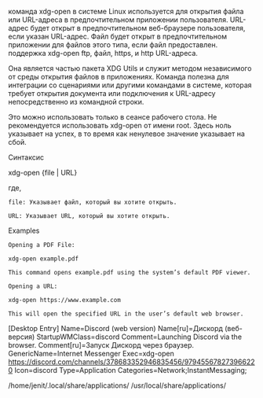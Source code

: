 команда xdg-open в системе Linux используется для открытия файла или URL-адреса в предпочтительном приложении пользователя. URL-адрес будет открыт в предпочтительном веб-браузере пользователя, если указан URL-адрес. Файл будет открыт в предпочтительном приложении для файлов этого типа, если файл предоставлен. поддержка xdg-open ftp, файл, https, и http URL-адреса.

Она является частью пакета XDG Utils и служит методом независимого от среды открытия файлов в приложениях. Команда полезна для интеграции со сценариями или другими командами в системе, которая требует открытия документа или подключения к URL-адресу непосредственно из командной строки.

Это можно использовать только в сеансе рабочего стола. Не рекомендуется использовать xdg-open от имени root. Здесь ноль указывает на успех, в то время как ненулевое значение указывает на сбой.

Синтаксис

xdg-open {file | URL}

где,

    file: Указывает файл, который вы хотите открыть.
    
    URL: Указывает URL, который вы хотите открыть.

Examples

    Opening a PDF File:

    xdg-open example.pdf

    This command opens example.pdf using the system’s default PDF viewer.

    Opening a URL:

    xdg-open https://www.example.com

    This will open the specified URL in the user’s default web browser.
    
[Desktop Entry]
Name=Discord (web version)
Name[ru]=Дискорд (веб-версия)
StartupWMClass=discord
Comment=Launching Discord via the browser.
Comment[ru]=Запуск Дискорд через браузер.
GenericName=Internet Messenger
Exec=xdg-open https://discord.com/channels/378683352946835456/979455678273966220
Icon=discord
Type=Application
Categories=Network;InstantMessaging;    

/home/jenit/.local/share/applications/
/usr/local/share/applications/

